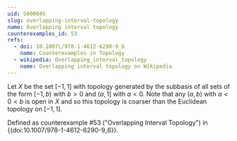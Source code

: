 ```yaml
---
uid: S000045
slug: overlapping-interval-topology
name: Overlapping interval topology
counterexamples_id: 53
refs:
  - doi: 10.1007\/978-1-4612-6290-9_6
    name: Counterexamples in Topology
  - wikipedia: Overlapping_interval_topology
    name: Overlapping interval topology on Wikipedia
---
```

Let $X$ be the set $[-1,1]$ with topology generated by the subbasis of all sets of the form $[-1,b)$ with $b>0$ and $(a,1]$ with $a < 0$. Note that any $(a,b)$ with $a < 0 < b$ is open in $X$ and so this topology is coarser than the Euclidean topology on $[-1,1]$.

Defined as counterexample #53 ("Overlapping Interval Topology")
in {{doi:10.1007\/978-1-4612-6290-9_6}}.
